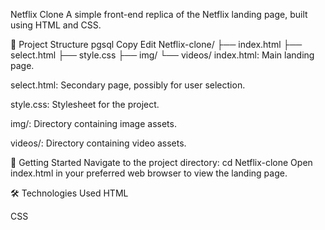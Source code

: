 Netflix Clone
A simple front-end replica of the Netflix landing page, built using HTML and CSS.

📁 Project Structure
pgsql
Copy
Edit
Netflix-clone/
├── index.html
├── select.html
├── style.css
├── img/
└── videos/
index.html: Main landing page.

select.html: Secondary page, possibly for user selection.

style.css: Stylesheet for the project.

img/: Directory containing image assets.

videos/: Directory containing video assets.

🚀 Getting Started
Navigate to the project directory:
cd Netflix-clone
Open index.html in your preferred web browser to view the landing page.

🛠️ Technologies Used
HTML

CSS
